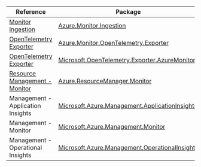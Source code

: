 | Reference | Package | Source |
|---|---|---|
|[Monitor Ingestion](monitor.ingestion-readme.md)|[Azure.Monitor.Ingestion](https://www.nuget.org/packages/Azure.Monitor.Ingestion)|[GitHub](https://github.com/Azure/azure-sdk-for-net/blob/main/sdk/monitor/Azure.Monitor.Ingestion)|
|[OpenTelemetry Exporter](monitor.opentelemetry.exporter-readme.md)|[Azure.Monitor.OpenTelemetry.Exporter](https://www.nuget.org/packages/Azure.Monitor.OpenTelemetry.Exporter)|[GitHub](https://github.com/Azure/azure-sdk-for-net/blob/main/sdk/monitor/Azure.Monitor.OpenTelemetry.Exporter)|
|[OpenTelemetry Exporter](microsoft.opentelemetry.exporter.azuremonitor-readme.md)|[Microsoft.OpenTelemetry.Exporter.AzureMonitor](https://www.nuget.org/packages/Microsoft.OpenTelemetry.Exporter.AzureMonitor)|[GitHub](https://github.com/Azure/azure-sdk-for-net)|
|[Resource Management - Monitor](resourcemanager.monitor-readme.md)|[Azure.ResourceManager.Monitor](https://www.nuget.org/packages/Azure.ResourceManager.Monitor)|[GitHub](https://github.com/Azure/azure-sdk-for-net/blob/main/sdk/monitor/Azure.ResourceManager.Monitor)|
|Management - Application Insights|[Microsoft.Azure.Management.ApplicationInsights](https://www.nuget.org/packages/Microsoft.Azure.Management.ApplicationInsights)|[GitHub](https://github.com/Azure/azure-sdk-for-net)|
|Management - Monitor|[Microsoft.Azure.Management.Monitor](https://www.nuget.org/packages/Microsoft.Azure.Management.Monitor)|[GitHub](https://github.com/Azure/azure-sdk-for-net)|
|Management - Operational Insights|[Microsoft.Azure.Management.OperationalInsights](https://www.nuget.org/packages/Microsoft.Azure.Management.OperationalInsights)|[GitHub](https://github.com/Azure/azure-sdk-for-net)|
